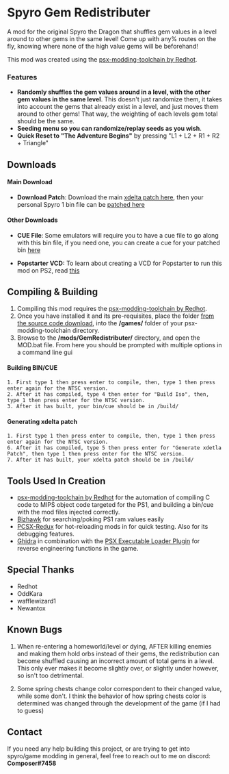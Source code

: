 

# Spyro Gem Redistributer

A mod for the original Spyro the Dragon that shuffles gem values in a level around to other gems in the same level! Come up with any% routes on the fly, knowing where none of the high value gems will be beforehand!

This mod was created using the [psx-modding-toolchain by Redhot](https://github.com/mateusfavarin/psx-modding-toolchain). 

### Features

 -  **Randomly shuffles the gem values around in a level, with the other gem values in the same level**. 
 This doesn't just randomize them, it takes into account the gems that already exist in a level, and just moves them around to other gems! That way, the weighting of each levels gem total should be the same.
 -  **Seeding menu so you can randomize/replay seeds as you wish**.
 -  **Quick Reset to "The Adventure Begins"** by pressing "L1 + L2 + R1 + R2 + Triangle"

## Downloads
#### Main Download
 -  **Download Patch**: Download the main [xdelta patch here](https://github.com/C0mposer/Spyro-1-Gem-Redistributer-Mod/releases/download/beta0.4/spyro1_GemRedistributer.xdelta), then your personal Spyro 1 bin file can be [patched here](https://hack64.net/tools/patcher.php)
 #### Other Downloads
 -  **CUE File**: Some emulators will require you to have a cue file to go along with this bin file, if you need one, you can create a cue for your patched bin [here](https://www.duckstation.org/cue-maker/)

 -  **Popstarter VCD:** To learn about creating a VCD for Popstarter to run this mod on PS2, read [this](https://pastebin.com/YsypFwJS)

## Compiling & Building

1. Compiling this mod requires the [psx-modding-toolchain by Redhot](https://github.com/mateusfavarin/psx-modding-toolchain). 
2. Once you have installed it and its pre-requisites, place the folder [from the source code download](https://github.com/C0mposer/Spyro-1-Gem-Redistributer-Mod/archive/refs/heads/main.zip), into the **/games/** folder of your psx-modding-toolchain directory.
3. Browse to the **/mods/GemRedistributer/** directory, and open the MOD.bat file. From here you should be prompted with multiple options in a command line gui

#### Building BIN/CUE
	
	1. First type 1 then press enter to compile, then, type 1 then press enter again for the NTSC version.
	2. After it has compiled, type 4 then enter for "Build Iso", then, type 1 then press enter for the NTSC version.
	3. After it has built, your bin/cue should be in /build/

#### Generating xdelta patch
	
	1. First type 1 then press enter to compile, then, type 1 then press enter again for the NTSC version.
	6. After it has compiled, type 5 then press enter for "Generate xdetla Patch", then type 1 then press enter for the NTSC version.
	7. After it has built, your xdelta patch should be in /build/
	

## Tools Used In Creation

 - [psx-modding-toolchain by Redhot](https://github.com/mateusfavarin/psx-modding-toolchain) for the automation of compiling C code to MIPS object code targeted for the PS1, and building a bin/cue with the mod files injected correctly.
 - [Bizhawk](https://github.com/TASEmulators/BizHawk) for searching/poking PS1 ram values easily
 - [PCSX-Redux](https://github.com/grumpycoders/pcsx-redux/) for hot-reloading mods in for quick testing. Also for its debugging features.
 - [Ghidra](https://github.com/NationalSecurityAgency/ghidra) in combination with the [PSX Executable Loader Plugin](https://github.com/lab313ru/ghidra_psx_ldr) for reverse engineering functions in the game.

## Special Thanks

 - Redhot
 - OddKara
 - wafflewizard1
 - Newantox

## Known Bugs

1. When re-entering a homeworld/level or dying, AFTER killing enemies and making them hold orbs instead of their gems, the redistribution can become shuffled causing an incorrect amount of total gems in a level. This only ever makes it become slightly over, or slightly under however, so isn't too detrimental. 

2. Some spring chests change color correspondent to their changed value, while some don't. I think the behavior of how spring chests color is determined was changed through the development of the game (if I had to guess)


## Contact

If you need any help building this project, or are trying to get into spyro/game modding in general, feel free to reach out to me on discord: **Composer#7458**
